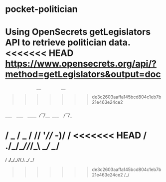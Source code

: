 # pocket-politician

Using OpenSecrets getLegislators API to retrieve politician data.
<<<<<<< HEAD
https://www.opensecrets.org/api/?method=getLegislators&output=doc
=======

                  __         __
>>>>>>> de3c2603aaffa145bcd804c1eb7b21e463e24ce2

                    __         __
    ___  ___  ____ / /__ ___  / /_
  / _  \/ _  \/ __// '_// -_)/ __/
<<<<<<< HEAD
 /  .__/\___/\__//_/\_\ \__/ \__/
=======
 / .__/\___/\__//_/\_\ \__/ \__/
>>>>>>> de3c2603aaffa145bcd804c1eb7b21e463e24ce2
/_/
